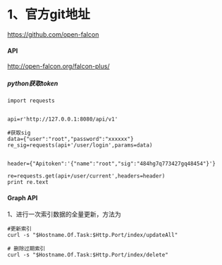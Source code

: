 # 1、官方git地址
https://github.com/open-falcon

#### API
http://open-falcon.org/falcon-plus/

##### python获取token

    import requests


    api=r'http://127.0.0.1:8080/api/v1'

    #获取sig
    data={"user":"root","password":"xxxxxx"}
    re_sig=requests(api+'/user/login',params=data)


    header={"Apitoken":'{"name":"root","sig":"484hg7q773427gq48454"}'}

    re=requests.get(api+/user/current',headers=header)
    print re.text

#### Graph API
1、进行一次索引数据的全量更新，方法为 

    #更新索引
    curl -s "$Hostname.Of.Task:$Http.Port/index/updateAll"
    
    # 删除过期索引
    curl -s "$Hostname.Of.Task:$Http.Port/index/delete"
